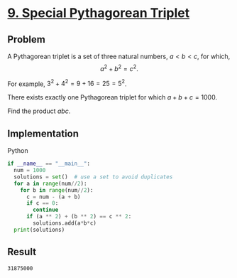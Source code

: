 # [9. Special Pythagorean Triplet](https://projecteuler.net/problem=9)

## Problem

A Pythagorean triplet is a set of three natural numbers, $a \lt b \lt c$, for which,
$$a^2 + b^2 = c^2.$$

For example, $3^2 + 4^2 = 9 + 16 = 25 = 5^2$.

There exists exactly one Pythagorean triplet for which $a + b + c = 1000$.

Find the product $abc$.

## Implementation

Python

```python
if __name__ == "__main__":
  num = 1000
  solutions = set()  # use a set to avoid duplicates
  for a in range(num//2):
    for b in range(num//2):
      c = num - (a + b)
      if c == 0:
        continue
      if (a ** 2) + (b ** 2) == c ** 2:
        solutions.add(a*b*c)
  print(solutions)
```

## Result

```
31875000
```
